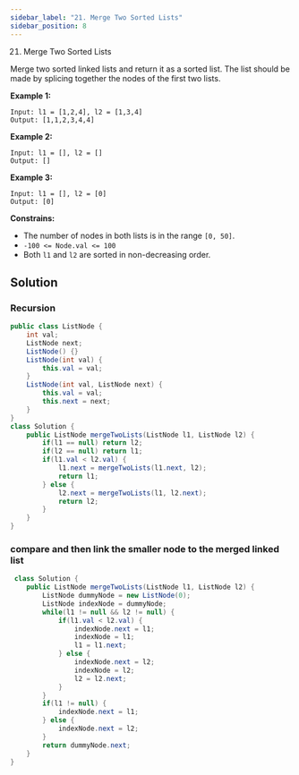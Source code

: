 ```yaml
---
sidebar_label: "21. Merge Two Sorted Lists"
sidebar_position: 8
---
```


21. Merge Two Sorted Lists

Merge two sorted linked lists and return it as a sorted list. The list should be made by splicing together the nodes of the first two lists.

__Example 1:__
```shell
Input: l1 = [1,2,4], l2 = [1,3,4]
Output: [1,1,2,3,4,4]
```

__Example 2:__
```shell
Input: l1 = [], l2 = []
Output: []
```

**Example 3:**
```shell
Input: l1 = [], l2 = [0]
Output: [0]
```

__Constrains:__
+ The number of nodes in both lists is in the range `[0, 50]`.
+ `-100 <= Node.val <= 100`
+ Both `l1` and `l2` are sorted in non-decreasing order.


## Solution
### Recursion
```java
public class ListNode {
    int val;
    ListNode next;
    ListNode() {}
    ListNode(int val) {
        this.val = val;
    }
    ListNode(int val, ListNode next) {
        this.val = val;
        this.next = next;
    }
}
class Solution {
    public ListNode mergeTwoLists(ListNode l1, ListNode l2) {
        if(l1 == null) return l2;
        if(l2 == null) return l1;
        if(l1.val < l2.val) {
            l1.next = mergeTwoLists(l1.next, l2);
            return l1;
        } else {
            l2.next = mergeTwoLists(l1, l2.next);
            return l2;
        }
    }
}
```
### compare and then link the smaller node to the merged linked list
```java
 class Solution {
    public ListNode mergeTwoLists(ListNode l1, ListNode l2) {
        ListNode dummyNode = new ListNode(0);
        ListNode indexNode = dummyNode;
        while(l1 != null && l2 != null) {
            if(l1.val < l2.val) {
                indexNode.next = l1;
                indexNode = l1;
                l1 = l1.next;
            } else {
                indexNode.next = l2;
                indexNode = l2;
                l2 = l2.next;
            }
        }
        if(l1 != null) {
            indexNode.next = l1;
        } else {
            indexNode.next = l2;
        }
        return dummyNode.next;
    }
}
```